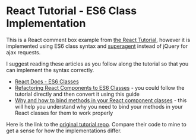 # React Tutorial - ES6 Class Implementation

This is a React comment box example from [the React Tutorial](https://facebook.github.io/react/docs/tutorial.html), however it is implemented using ES6 class syntax and [superagent](https://www.npmjs.com/package/superagent) instead of jQuery for ajax requests.  

I suggest reading these articles as you follow along the tutorial so that you can implement the syntax correctly.  

* [React Docs - ES6 Classes](https://facebook.github.io/react/blog/2015/01/27/react-v0.13.0-beta-1.html#es6-classes)
* [Refactoring React Components to ES6 Classes](http://www.newmediacampaigns.com/blog/refactoring-react-components-to-es6-classes) - you could follow the tutorial directly and then convert it using this guide
* [Why and how to bind methods in your React component classes](http://reactkungfu.com/2015/07/why-and-how-to-bind-methods-in-your-react-component-classes/) - this will help you understand why you need to bind your methods in your React classes for them to work properly

Here is the link to the [original tutorial repo](https://github.com/reactjs/react-tutorial). Compare their code to mine to get a sense for how the implementations differ.
